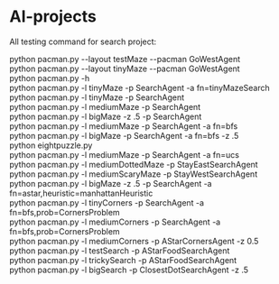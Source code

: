 # AI-projects

All testing command for search project:

python pacman.py --layout testMaze --pacman GoWestAgent<br/>
python pacman.py --layout tinyMaze --pacman GoWestAgent<br/>
python pacman.py -h<br/>
python pacman.py -l tinyMaze -p SearchAgent -a fn=tinyMazeSearch<br/>
python pacman.py -l tinyMaze -p SearchAgent<br/>
python pacman.py -l mediumMaze -p SearchAgent<br/>
python pacman.py -l bigMaze -z .5 -p SearchAgent<br/>
python pacman.py -l mediumMaze -p SearchAgent -a fn=bfs<br/>
python pacman.py -l bigMaze -p SearchAgent -a fn=bfs -z .5<br/>
python eightpuzzle.py<br/>
python pacman.py -l mediumMaze -p SearchAgent -a fn=ucs<br/>
python pacman.py -l mediumDottedMaze -p StayEastSearchAgent<br/>
python pacman.py -l mediumScaryMaze -p StayWestSearchAgent<br/>
python pacman.py -l bigMaze -z .5 -p SearchAgent -a fn=astar,heuristic=manhattanHeuristic<br/> 
python pacman.py -l tinyCorners -p SearchAgent -a fn=bfs,prob=CornersProblem<br/>
python pacman.py -l mediumCorners -p SearchAgent -a fn=bfs,prob=CornersProblem<br/>
python pacman.py -l mediumCorners -p AStarCornersAgent -z 0.5<br/>
python pacman.py -l testSearch -p AStarFoodSearchAgent<br/>
python pacman.py -l trickySearch -p AStarFoodSearchAgent<br/>
python pacman.py -l bigSearch -p ClosestDotSearchAgent -z .5<br/>
